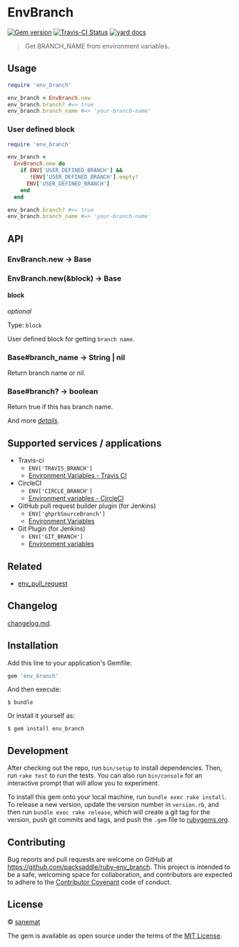 # EnvBranch

[![Gem version][gem-image]][gem-url] [![Travis-CI Status][travis-image]][travis-url] [![yard docs][docs-image]][docs-url]

> Get BRANCH_NAME from environment variables.


## Usage

```ruby
require 'env_branch'

env_branch = EnvBranch.new
env_branch.branch? #=> true
env_branch.branch_name #=> 'your-branch-name'
```

### User defined block

```ruby
require 'env_branch'

env_branch =
  EnvBranch.new do
    if ENV['USER_DEFINED_BRANCH'] &&
       !ENV['USER_DEFINED_BRANCH'].empty?
      ENV['USER_DEFINED_BRANCH']
    end
  end

env_branch.branch? #=> true
env_branch.branch_name #=> 'your-branch-name'
```


## API

### EnvBranch.new -> Base

### EnvBranch.new(&block) -> Base

#### block

*optional*

Type: `block`

User defined block for getting `branch name`.


### Base#branch_name -> String | nil

Return branch name or nil.


### Base#branch? -> boolean

Return true if this has branch name.

And more *[details][docs-url]*.


## Supported services / applications

* Travis-ci
    * `ENV['TRAVIS_BRANCH']`
    * [Environment Variables - Travis CI](http://docs.travis-ci.com/user/environment-variables/#Default-Environment-Variables)
* CircleCI
    * `ENV['CIRCLE_BRANCH']`
    * [Environment variables - CircleCI](https://circleci.com/docs/environment-variables#build-details)
* GitHub pull request builder plugin (for Jenkins)
    * `ENV['ghprbSourceBranch']`
    * [Environment Variables](https://wiki.jenkins-ci.org/display/JENKINS/GitHub+pull+request+builder+plugin#GitHubpullrequestbuilderplugin-EnvironmentVariables)
* Git Plugin (for Jenkins)
    * `ENV['GIT_BRANCH']`
    * [Environment variables](https://wiki.jenkins-ci.org/display/JENKINS/Git+Plugin#GitPlugin-Environmentvariables)


## Related

* [env_pull_request](https://github.com/packsaddle/ruby-env_pull_request)


## Changelog

[changelog.md](./changelog.md).

## Installation

Add this line to your application's Gemfile:

```ruby
gem 'env_branch'
```

And then execute:

    $ bundle

Or install it yourself as:

    $ gem install env_branch


## Development

After checking out the repo, run `bin/setup` to install dependencies. Then, run `rake test` to run the tests. You can also run `bin/console` for an interactive prompt that will allow you to experiment.

To install this gem onto your local machine, run `bundle exec rake install`. To release a new version, update the version number in `version.rb`, and then run `bundle exec rake release`, which will create a git tag for the version, push git commits and tags, and push the `.gem` file to [rubygems.org](https://rubygems.org).


## Contributing

Bug reports and pull requests are welcome on GitHub at https://github.com/packsaddle/ruby-env_branch. This project is intended to be a safe, welcoming space for collaboration, and contributors are expected to adhere to the [Contributor Covenant](contributor-covenant.org) code of conduct.


## License

© [sanemat](http://sane.jp)

The gem is available as open source under the terms of the [MIT License](http://opensource.org/licenses/MIT).

[travis-url]: https://travis-ci.org/packsaddle/ruby-env_branch
[travis-image]: https://img.shields.io/travis/packsaddle/ruby-env_branch/master.svg?style=flat-square&label=build%20%28linux%29
[gem-url]: https://rubygems.org/gems/env_branch
[gem-image]: http://img.shields.io/gem/v/env_branch.svg?style=flat-square
[docs-url]: http://www.rubydoc.info/gems/env_branch
[docs-image]: https://img.shields.io/badge/yard-docs-blue.svg?style=flat-square
